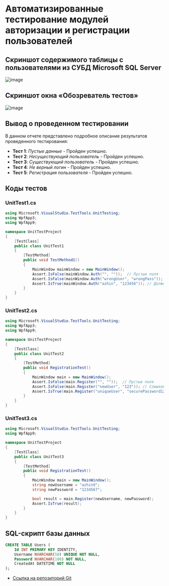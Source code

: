 
# Автоматизированные тестирование модулей авторизации и регистрации пользователей

## Скриншот содержимого таблицы с пользователями из СУБД Microsoft SQL Server

![image](https://github.com/user-attachments/assets/b5b97110-846a-4877-b0fb-10098d67801c)


## Скриншот окна «Обозреватель тестов»
![image](![image](https://github.com/user-attachments/assets/c0838208-4503-4ffa-9c58-a62b39a388dd)
)
## Вывод о проведенном тестировании

В данном отчете представлено подробное описание результатов проведенного тестирования:
- **Тест 1**: *Пустые данные* - Пройден успешно.
- **Тест 2**: *Несуществующий пользователь* - Пройден успешно.
- **Тест 3**: *Существующий пользователь* - Пройден успешно.
- **Тест 4**: *Не верный логин* - Пройден успешно.
- **Тест 5**: *Регистрация пользователя* - Пройден успешно.

## Коды тестов

### UnitTest1.cs

```csharp
using Microsoft.VisualStudio.TestTools.UnitTesting;
using WpfApp3;
using WpfApp9;

namespace UnitTestProject
{
    [TestClass]
    public class UnitTest1
    {
        [TestMethod]
        public void TestMethod1()
        {
            MainWindow mainWindow = new MainWindow();
            Assert.IsFalse(mainWindow.Auth("", ""));  // Пустые поля
            Assert.IsFalse(mainWindow.Auth("wrongUser", "wrongPass")); // Несуществующий пользователь
            Assert.IsTrue(mainWindow.Auth("azhin", "123456")); // Должно пройти, если такой пользователь есть
        }
    }
}
```
### UnitTest2.cs

```csharp
using Microsoft.VisualStudio.TestTools.UnitTesting;
using WpfApp3;
using WpfApp9;

namespace UnitTestProject
{
    [TestClass]
    public class UnitTest2
    {
        [TestMethod]
        public void RegistrationTest()
        {
            MainWindow main = new MainWindow();
            Assert.IsFalse(main.Register("", ""));  // Пустые поля
            Assert.IsFalse(main.Register("newUser", "123")); // Слишком короткий пароль
            Assert.IsTrue(main.Register("uniqueUser", "securePassword123")); // Должно пройти
        }
    }
}

```
### UnitTest3.cs

```csharp
using Microsoft.VisualStudio.TestTools.UnitTesting;
using WpfApp9;

namespace UnitTestProject
{
    [TestClass]
    public class UnitTest3
    {
        [TestMethod]
        public void RegistrationTest()
        {
            MainWindow main = new MainWindow();
            string newUsername = "azhin9";
            string newPassword = "1234567";

            bool result = main.Register(newUsername, newPassword);
            Assert.IsTrue(result);
        }
    }
}
```

## SQL-скрипт базы данных

```sql
CREATE TABLE Users (
    Id INT PRIMARY KEY IDENTITY,
    Username NVARCHAR(50) UNIQUE NOT NULL,
    Password NVARCHAR(100) NOT NULL,
    CreatedAt DATETIME NOT NULL
);
```



- [Ссылка на репозиторий Git](https://github.com/yourusername/yourrepository.git)
```


